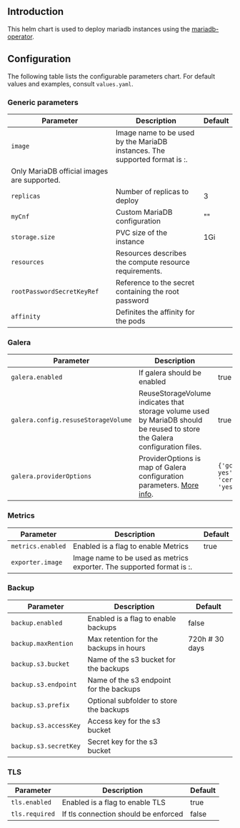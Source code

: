 <!---
The README.md file is automatically generated with helm-docs!

Edit the README.gotmpl.md template instead.
-->

## Introduction

This helm chart is used to deploy mariadb instances using the [mariadb-operator](https://github.com/mariadb-operator/mariadb-operator).

## Configuration

The following table lists the configurable parameters chart. For default values and examples, consult `values.yaml`.

### Generic parameters
| Parameter               | Description                                               | Default
|---                      | ---                                                       | ---
| `image`                 | Image name to be used by the MariaDB instances. The supported format is <image>:<tag>.
Only MariaDB official images are supported. | 
| `replicas`              | Number of replicas to deploy                              | 3
| `myCnf`                 | Custom MariaDB configuration                              | ""
| `storage.size`          | PVC size of the instance                                  | 1Gi
| `resources`             | Resources describes the compute resource requirements.    |
| `rootPasswordSecretKeyRef` | Reference to the secret containing the root password   |
| `affinity`              | Definites the affinity for the pods                       |

### Galera

| Parameter                             | Description                     | Default
|---                                    | ---                             | ---
| `galera.enabled`                      | If galera should be enabled     | true
| `galera.config.resuseStorageVolume`   | ReuseStorageVolume indicates that storage volume used by MariaDB should be reused to store the Galera configuration files.    | true
| `galera.providerOptions`              | ProviderOptions is map of Galera configuration parameters. [More info]( https://mariadb.com/kb/en/galera-cluster-system-variables/#wsrep_provider_options). | `{'gcs.fc_single_primary': yes', 'cert.log_conflicts': 'yes'}`

### Metrics

| Parameter                             | Description                            | Default
| ---                                   | ---                                    | ---
| `metrics.enabled`                     | Enabled is a flag to enable Metrics    | true
| `exporter.image`                      | Image name to be used as metrics exporter. The supported format is <image>:<tag>. |

### Backup

| Parameter                             | Description                               | Default
| ---                                   | ---                                       | ---
| `backup.enabled`                      | Enabled is a flag to enable backups       | false
| `backup.maxRention`                   | Max retention for the backups in hours    | 720h # 30 days
| `backup.s3.bucket`                    | Name of the s3 bucket for the backups     |
| `backup.s3.endpoint`                  | Name of the s3 endpoint for the backups   |
| `backup.s3.prefix`                    | Optional subfolder to store the backups   |
| `backup.s3.accessKey`                 | Access key for the s3 bucket              |
| `backup.s3.secretKey`                 | Secret key for the s3 bucket              |

### TLS

| Parameter                             | Description                               | Default
| ---                                   | ---                                       | ---
| `tls.enabled`                         | Enabled is a flag to enable TLS           | true
| `tls.required`                        | If tls connection should be enforced      | false
